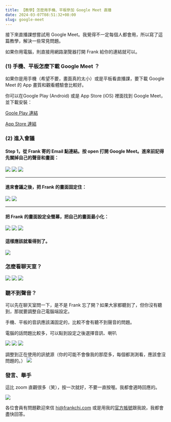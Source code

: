 ```yaml
---
title: 【教學】怎麼用手機、平板參加 Google Meet 直播
date: 2024-03-07T08:51:32+08:00
slug: google-meet
---
```

接下來直播課想嘗試用 Google Meet。我覺得不一定每個人都會用，所以寫了這篇教學，解決一些常見問題。

如果你用電腦，則直接用網路瀏覽器打開 Frank 給你的連結就可以。

### (1) 手機、平板怎麼下載 Google Meet ？


如果你是用手機（希望不要，畫面真的太小）或是平板看直播課，要下載 Google Meet 的 App 畫質和觀看體驗會比較好。

你可以在Google Play (Android) 或是 App Store (iOS) 裡面找到 Google Meet，並下載安裝：  

[Goole Play 連結](https://play.google.com/store/apps/details?id=com.google.android.apps.tachyon&hl=zh_TW&gl=US
)   

[App Store 連結](https://apps.apple.com/tw/app/google-meet/id1096918571)

### (2) 進入會議

#### Step 1，從 Frank 寄的 Email 點連結。按 open 打開 Google Meet。進來前記得先關掉自己的聲音和畫面：

![](google_meet1.png)
![](google_meet3.png)
![](google_meet4.png)

---
#### 進來會議之後，把 Frank 的畫面固定住：

![](google_meet5.png)
![](google_meet6.jpeg)

---
#### 把 Frank 的畫面設定全螢幕，把自己的畫面最小化：
![](google_meet7.png)
![](google_meet8.png)
![](google_meet9.png)

#### 這樣應該就看得到了。
![](google_meet10.png)


### 怎麼看聊天室？
![](google_meet11.png)
![](google_meet12.png)
![](google_meet13.png)


### 聽不到聲音？
可以先在聊天室問一下，是不是 Frank 忘了開？如果大家都聽到了，但你沒有聽到，那就要調整自己電腦端設定。

手機、平板的音訊應該滿固定的，比較不會有聽不到聲音的問題。

電腦的話問題比較多，可以點到設定之後選擇音訊、喇叭

![](google_meet15.png)
![](google_meet16.png)
![](google_meet17.png)

調整到正在使用的訊號源（你的可能不會像我的那麼多，每個都測測看，應該會沒問題的。）
![](google_meet18.png)


### 發言、舉手

這比 zoom 直觀很多（笑），按一次就好，不要一直按喔。我都會適時回應的。

![](google_meet19.png)


各位會員有問題歡迎來信 hi@frankchi.com 或是用我的[官方帳號](https://lin.ee/0vIw5Wd)跟我說，我都會盡快回答。






